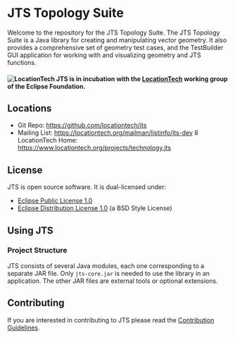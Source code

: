 JTS Topology Suite
==================
     
Welcome to the repository for the JTS Topology Suite.  The JTS Topology Suite is a Java library for creating and manipulating vector geometry.  It also provides a comprehensive set of geometry test cases, and the TestBuilder GUI application for working with and visualizing geometry and JTS functions.

#### ![LocationTech](https://pbs.twimg.com/profile_images/2552421256/hv2oas84tv7n3maianiq_normal.png) JTS is in incubation with the [LocationTech](http://www.locationtech.org) working group of the Eclipse Foundation.

## Locations

* Git Repo: https://github.com/locationtech/jts
* Mailing List: https://locationtech.org/mailman/listinfo/jts-dev
8 LocationTech Home: https://www.locationtech.org/projects/technology.jts

## License

JTS is open source software.  It is dual-licensed under:

* [Eclipse Public License 1.0](http://www.gnu.org/licenses/old-licenses/gpl-2.0.html)
* [Eclipse Distribution License 1.0](http://www.eclipse.org/org/documents/edl-v10.php) (a BSD Style License)

## Using JTS

### Project Structure

JTS consists of several Java modules,
each one corresponding to a separate JAR file.
Only `jts-core.jar` is needed to use the library in an application.
The other JAR files are external tools or optional extensions.

## Contributing

If you are interested in contributing to JTS please read the [Contribution Guidelines](CONTRIBUTING.md).

